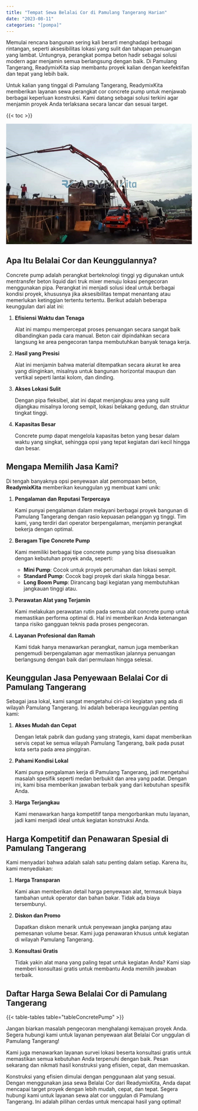 ```yaml
---
title: "Tempat Sewa Belalai Cor di Pamulang Tangerang Harian"
date: "2023-08-11"
categories: "[pompa]"
---
```


Memulai rencana bangunan sering kali berarti menghadapi berbagai rintangan, seperti aksesibilitas lokasi yang sulit dan tahapan penuangan yang lambat. Untungnya, perangkat pompa beton hadir sebagai solusi modern agar menjamin semua berlangsung dengan baik. Di Pamulang Tangerang, ReadymixKita siap membantu proyek kalian dengan keefektifan dan tepat yang lebih baik.

Untuk kalian yang tinggal di Pamulang Tangerang, ReadymixKita memberikan layanan sewa perangkat cor concrete pump untuk menjawab berbagai keperluan konstruksi. Kami datang sebagai solusi terkini agar menjamin proyek Anda terlaksana secara lancar dan sesuai target.

{{< toc >}}

![Tempat Sewa Belalai Cor di Pamulang Tangerang Harian](/images/pompa/sewa-pompa-01.jpg)

## Apa Itu Belalai Cor dan Keunggulannya?

Concrete pump adalah perangkat berteknologi tinggi yg digunakan untuk mentransfer beton liquid dari truk mixer menuju lokasi pengecoran menggunakan pipa. Perangkat ini menjadi solusi ideal untuk berbagai kondisi proyek, khususnya jika aksesibilitas tempat menantang atau memerlukan ketinggian tertentu tertentu. Berikut adalah beberapa keunggulan dari alat ini:

1. **Efisiensi Waktu dan Tenaga**

   Alat ini mampu mempercepat proses penuangan secara sangat baik dibandingkan pada cara manual. Beton cair dipindahkan secara langsung ke area pengecoran tanpa membutuhkan banyak tenaga kerja.

2. **Hasil yang Presisi**

   Alat ini menjamin bahwa material ditempatkan secara akurat ke area yang diinginkan, misalnya untuk bangunan horizontal maupun dan vertikal seperti lantai kolom, dan dinding.

3. **Akses Lokasi Sulit**

   Dengan pipa fleksibel, alat ini dapat menjangkau area yang sulit dijangkau misalnya lorong sempit, lokasi belakang gedung, dan struktur tingkat tinggi.

4. **Kapasitas Besar**

   Concrete pump dapat mengelola kapasitas beton yang besar dalam waktu yang singkat, sehingga opsi yang tepat kegiatan dari kecil hingga dan besar.

## Mengapa Memilih Jasa Kami?

Di tengah banyaknya opsi penyewaan alat pemompaan beton, **ReadymixKita** memberikan keunggulan yg membuat kami unik:

1. **Pengalaman dan Reputasi Terpercaya**

   Kami punyai pengalaman dalam melayani berbagai proyek bangunan di Pamulang Tangerang dengan rasio kepuasan pelanggan yg tinggi. Tim kami, yang terdiri dari operator berpengalaman, menjamin perangkat bekerja dengan optimal.

2. **Beragam Tipe Concrete Pump**

   Kami memiliki berbagai tipe concrete pump yang bisa disesuaikan dengan kebutuhan proyek anda, seperti:
   - **Mini Pump**: Cocok untuk proyek perumahan dan lokasi sempit.
   - **Standard Pump**: Cocok bagi proyek dari skala hingga besar.
   - **Long Boom Pump**: Dirancang bagi kegiatan yang membutuhkan jangkauan tinggi atau.

3. **Perawatan Alat yang Terjamin**

   Kami melakukan perawatan rutin pada semua alat concrete pump untuk memastikan performa optimal di. Hal ini memberikan Anda ketenangan tanpa risiko gangguan teknis pada proses pengecoran.

4. **Layanan Profesional dan Ramah**

   Kami tidak hanya menawarkan perangkat, namun juga memberikan pengemudi berpengalaman agar memastikan jalannya penuangan berlangsung dengan baik dari permulaan hingga selesai.

## Keunggulan Jasa Penyewaan Belalai Cor di Pamulang Tangerang

Sebagai jasa lokal, kami sangat mengetahui ciri-ciri kegiatan yang ada di wilayah Pamulang Tangerang. Ini adalah beberapa keunggulan penting kami:

1. **Akses Mudah dan Cepat**

   Dengan letak pabrik dan gudang yang strategis, kami dapat memberikan servis cepat ke semua wilayah Pamulang Tangerang, baik pada pusat kota serta pada area pinggiran.

2. **Pahami Kondisi Lokal**

   Kami punya pengalaman kerja di Pamulang Tangerang, jadi mengetahui masalah spesifik seperti medan berbukit dan area yang padat. Dengan ini, kami bisa memberikan jawaban terbaik yang dari kebutuhan spesifik Anda.

3. **Harga Terjangkau**

   Kami menawarkan harga kompetitif tanpa mengorbankan mutu layanan, jadi kami menjadi ideal untuk kegiatan konstruksi Anda.

## Harga Kompetitif dan Penawaran Spesial di Pamulang Tangerang

Kami menyadari bahwa adalah salah satu penting dalam setiap. Karena itu, kami menyediakan:

1. **Harga Transparan**

   Kami akan memberikan detail harga penyewaan alat, termasuk biaya tambahan untuk operator dan bahan bakar. Tidak ada biaya tersembunyi.

2. **Diskon dan Promo**

   Dapatkan diskon menarik untuk penyewaan jangka panjang atau pemesanan volume besar. Kami juga penawaran khusus untuk kegiatan di wilayah Pamulang Tangerang.

3. **Konsultasi Gratis**

   Tidak yakin alat mana yang paling tepat untuk kegiatan Anda? Kami siap memberi konsultasi gratis untuk membantu Anda memilih jawaban terbaik.

## Daftar Harga Sewa Belalai Cor di Pamulang Tangerang

{{< table-tables table="tableConcretePump" >}}

Jangan biarkan masalah pengecoran menghalangi kemajuan proyek Anda. Segera hubungi kami untuk layanan penyewaan alat Belalai Cor unggulan di Pamulang Tangerang!

Kami juga menawarkan layanan survei lokasi beserta konsultasi gratis untuk memastikan semua kebutuhan Anda terpenuhi dengan baik. Pesan sekarang dan nikmati hasil konstruksi yang efisien, cepat, dan memuaskan.

Konstruksi yang efisien dimulai dengan penggunaan alat yang sesuai. Dengan menggunakan jasa sewa Belalai Cor dari ReadymixKita, Anda dapat mencapai target proyek dengan lebih mudah, cepat, dan tepat. Segera hubungi kami untuk layanan sewa alat cor unggulan di Pamulang Tangerang. Ini adalah pilihan cerdas untuk mencapai hasil yang optimal!